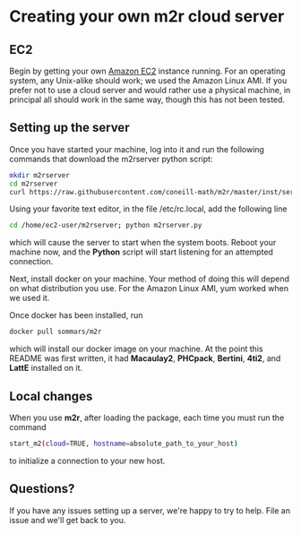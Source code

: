 Creating your own **m2r** cloud server
========================

EC2
---
Begin by getting your own [Amazon EC2](https://aws.amazon.com/ec2/) instance running.
For an operating system, any Unix-alike should work; we used the Amazon Linux AMI.
If you prefer not to use a cloud server and would rather use a physical machine,
in principal all should work in the same way, though this has not been tested.

Setting up the server
---------------------
Once you have started your machine, log into it and run the following commands
that download the m2rserver python script:
```bash
mkdir m2rserver
cd m2rserver
curl https://raw.githubusercontent.com/coneill-math/m2r/master/inst/server/m2rserver.py > m2rserver.py
```
Using your favorite text editor, in the file /etc/rc.local, add the following line
```bash
cd /home/ec2-user/m2rserver; python m2rserver.py
```
which will cause the server to start when the system boots. Reboot your machine now,
and the **Python** script will start listening for an attempted connection.

Next, install docker on your machine. Your method of doing this will depend on
what distribution you use. For the Amazon Linux AMI, yum worked when we used it.

Once docker has been installed, run
```bash
docker pull sommars/m2r
```
which will install our docker image on your machine. At the point this README was first written, it had
**Macaulay2**, **PHCpack**, **Bertini**, **4ti2**, and **LattE** installed on it.

Local changes
-------------
When you use **m2r**, after loading the package, each time you must
run the command 
```bash
start_m2(cloud=TRUE, hostname=absolute_path_to_your_host)
```
to initialize a connection to your new host.


Questions?
----------
If you have any issues setting up a server, we're happy to try to help. File an issue and we'll get back to you.
